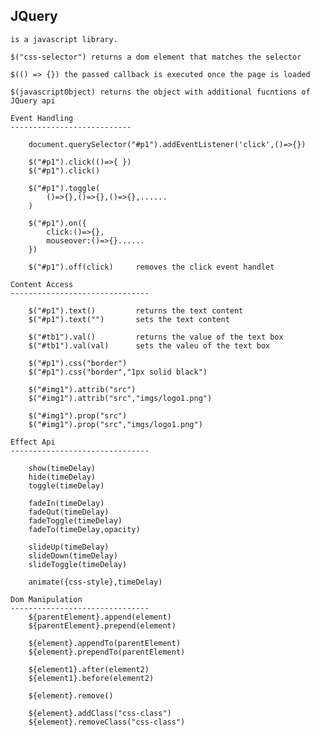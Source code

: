 JQuery
------------------------------------------------------------------------------------------------------

    is a javascript library.

    $("css-selector") returns a dom element that matches the selector 

    $(() => {}) the passed callback is executed once the page is loaded 

    $(javascriptObject) returns the object with additional fucntions of JQuery api

    Event Handling
    ---------------------------

        document.querySelector("#p1").addEventListener('click',()=>{})

        $("#p1").click(()=>{ })
        $("#p1").click()

        $("#p1").toggle(
            ()=>{},()=>{},()=>{},......
        )

        $("#p1").on({
            click:()=>{},
            mouseover:()=>{}......
        })

        $("#p1").off(click)     removes the click event handlet

    Content Access
    -------------------------------

        $("#p1").text()         returns the text content
        $("#p1").text("")       sets the text content

        $("#tb1").val()         returns the value of the text box
        $("#tb1").val(val)      sets the valeu of the text box

        $("#p1").css("border")
        $("#p1").css("border","1px solid black")

        $("#img1").attrib("src")
        $("#img1").attrib("src","imgs/logo1.png")

        $("#img1").prop("src")
        $("#img1").prop("src","imgs/logo1.png")

    Effect Api
    -------------------------------

        show(timeDelay)
        hide(timeDelay)
        toggle(timeDelay)

        fadeIn(timeDelay)
        fadeOut(timeDelay)
        fadeToggle(timeDelay)
        fadeTo(timeDelay,opacity)

        slideUp(timeDelay)
        slideDown(timeDelay)
        slideToggle(timeDelay)

        animate({css-style},timeDelay)

    Dom Manipulation
    -------------------------------
        ${parentElement}.append(element)
        ${parentElement}.prepend(element)

        ${element}.appendTo(parentElement)
        ${element}.prependTo(parentElement)

        ${element1}.after(element2)
        ${element1}.before(element2)

        ${element}.remove()

        ${element}.addClass("css-class")
        ${element}.removeClass("css-class")